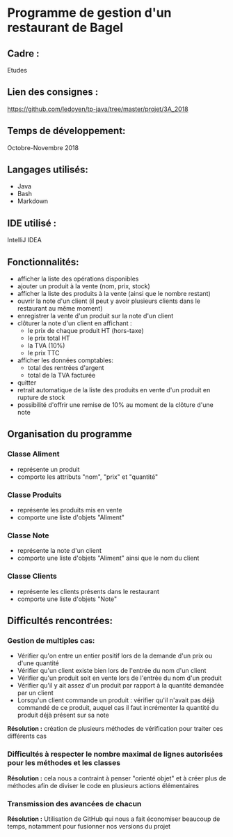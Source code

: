 # Programme de gestion d'un restaurant de Bagel

## Cadre :
Etudes

## Lien des consignes :
https://github.com/ledoyen/tp-java/tree/master/projet/3A_2018

## Temps de développement:
Octobre-Novembre 2018

## Langages utilisés:
- Java
- Bash
- Markdown

## IDE utilisé :
IntelliJ IDEA

## Fonctionnalités:
- afficher la liste des opérations disponibles
- ajouter un produit à la vente (nom, prix, stock)
- afficher la liste des produits à la vente (ainsi que le nombre restant)
- ouvrir la note d'un client (il peut y avoir plusieurs clients dans le restaurant au même moment)
- enregistrer la vente d'un produit sur la note d'un client
- clôturer la note d'un client en affichant :
	- le prix de chaque produit HT (hors-taxe)
	- le prix total HT
	- la TVA (10%)
	- le prix TTC
- afficher les données comptables:
	- total des rentrées d'argent
	- total de la TVA facturée
- quitter
- retrait automatique de la liste des produits en vente d'un produit en rupture de stock
- possibilité d'offrir une remise de 10% au moment de la clôture d'une note

## Organisation du programme

### __Classe Aliment__
- représente un produit
- comporte les attributs "nom", "prix" et "quantité"

### __Classe Produits__
- représente les produits mis en vente
- comporte une liste d'objets "Aliment"

### __Classe Note__
- représente la note d'un client
- comporte une liste d'objets "Aliment" ainsi que le nom du client

### __Classe Clients__
- représente les clients présents dans le restaurant
- comporte une liste d'objets "Note"

## Difficultés rencontrées:
### __Gestion de multiples cas:__
- Vérifier qu'on entre un entier positif lors de la demande d'un prix ou d'une quantité
- Vérifier qu'un client existe bien lors de l'entrée du nom d'un client
- Vérifier qu'un produit soit en vente lors de l'entrée du nom d'un produit
- Vérifier qu'il y ait assez d'un produit par rapport à la quantité demandée par un client
- Lorsqu'un client commande un produit : vérifier qu'il n'avait pas déjà commandé de ce produit, auquel cas il faut incrémenter la quantité du produit déjà présent sur sa note

**Résolution :** création de plusieurs méthodes de vérification pour traiter ces différents cas

### __Difficultés à respecter le nombre maximal de lignes autorisées pour les méthodes et les classes__
**Résolution :** cela nous a contraint à penser "orienté objet" et à créer plus de méthodes afin de diviser le code en plusieurs actions élémentaires

### __Transmission des avancées de chacun__<br/>
**Résolution :** Utilisation de GitHub qui nous a fait économiser beaucoup de temps, notamment pour fusionner nos versions du projet